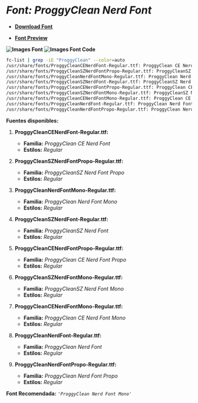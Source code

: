 <!-- Autor: Daniel Benjamin Perez Morales -->
<!-- GitHub: https://github.com/DanielPerezMoralesDev13 -->
<!-- Correo electrónico: danielperezdev@proton.me -->

# ***Font: ProggyClean Nerd Font***

- **[Download Font](https://github.com/ryanoasis/nerd-fonts/releases/download/v3.2.1/ProggyClean.zip "https://github.com/ryanoasis/nerd-fonts/releases/download/v3.2.1/ProggyClean.zip")**

- **[Font Preview](https://www.programmingfonts.org/#proggy-clean "https://www.programmingfonts.org/#proggy-clean")**

**![Images Font](../../Fonts/ProggyClean%20Nerd%20Font.png "Fonts/ProggyClean Nerd Font.png")**
**![Images Font Code](../../Font%20Images%20Code/ProggyClean%20Nerd%20Font%20Code.png "Font Images Code/ProggyClean Nerd Font Code.png")**

```bash
fc-list | grep -iE "ProggyClean" --color=auto
/usr/share/fonts/ProggyCleanCENerdFont-Regular.ttf: ProggyClean CE Nerd Font:style=Regular
/usr/share/fonts/ProggyCleanSZNerdFontPropo-Regular.ttf: ProggyCleanSZ Nerd Font Propo:style=Regular
/usr/share/fonts/ProggyCleanNerdFontMono-Regular.ttf: ProggyClean Nerd Font Mono:style=Regular
/usr/share/fonts/ProggyCleanSZNerdFont-Regular.ttf: ProggyCleanSZ Nerd Font:style=Regular
/usr/share/fonts/ProggyCleanCENerdFontPropo-Regular.ttf: ProggyClean CE Nerd Font Propo:style=Regular
/usr/share/fonts/ProggyCleanSZNerdFontMono-Regular.ttf: ProggyCleanSZ Nerd Font Mono:style=Regular
/usr/share/fonts/ProggyCleanCENerdFontMono-Regular.ttf: ProggyClean CE Nerd Font Mono:style=Regular
/usr/share/fonts/ProggyCleanNerdFont-Regular.ttf: ProggyClean Nerd Font:style=Regular
/usr/share/fonts/ProggyCleanNerdFontPropo-Regular.ttf: ProggyClean Nerd Font Propo:style=Regular
```

**Fuentes disponibles:**

1. **ProggyCleanCENerdFont-Regular.ttf:**
   - **Familia:** *ProggyClean CE Nerd Font*
   - **Estilos:** *Regular*

2. **ProggyCleanSZNerdFontPropo-Regular.ttf:**
   - **Familia:** *ProggyCleanSZ Nerd Font Propo*
   - **Estilos:** *Regular*

3. **ProggyCleanNerdFontMono-Regular.ttf:**
   - **Familia:** *ProggyClean Nerd Font Mono*
   - **Estilos:** *Regular*

4. **ProggyCleanSZNerdFont-Regular.ttf:**
   - **Familia:** *ProggyCleanSZ Nerd Font*
   - **Estilos:** *Regular*

5. **ProggyCleanCENerdFontPropo-Regular.ttf:**
   - **Familia:** *ProggyClean CE Nerd Font Propo*
   - **Estilos:** *Regular*

6. **ProggyCleanSZNerdFontMono-Regular.ttf:**
   - **Familia:** *ProggyCleanSZ Nerd Font Mono*
   - **Estilos:** *Regular*

7. **ProggyCleanCENerdFontMono-Regular.ttf:**
   - **Familia:** *ProggyClean CE Nerd Font Mono*
   - **Estilos:** *Regular*

8. **ProggyCleanNerdFont-Regular.ttf:**
   - **Familia:** *ProggyClean Nerd Font*
   - **Estilos:** *Regular*

9. **ProggyCleanNerdFontPropo-Regular.ttf:**
   - **Familia:** *ProggyClean Nerd Font Propo*
   - **Estilos:** *Regular*

**Font Recomendada:** *`'ProggyClean Nerd Font Mono'`*
